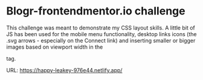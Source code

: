 # Blogr-frontendmentor.io challenge
This challenge was meant to demonstrate my CSS layout skills.
A little bit of JS has been used for the mobile menu functionality, desktop links icons (the .svg arrows - especially on the Connect link) and inserting smaller or bigger images based on viewport width in the <main> tag.

URL:
https://happy-leakey-976e44.netlify.app/




